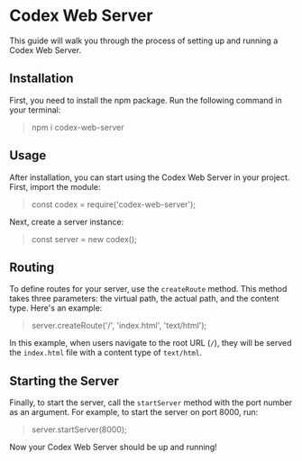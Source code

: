 # Codex Web Server

This guide will walk you through the process of setting up and running a Codex Web Server.

## Installation

First, you need to install the npm package. Run the following command in your terminal:

> npm i codex-web-server
 
## Usage

After installation, you can start using the Codex Web Server in your project. First, import the module:

> const codex = require('codex-web-server');

Next, create a server instance:

> const server = new codex();

## Routing

To define routes for your server, use the `createRoute` method. This method takes three parameters: the virtual path, the actual path, and the content type. Here's an example:

> server.createRoute('/', 'index.html', 'text/html');

In this example, when users navigate to the root URL (`/`), they will be served the `index.html` file with a content type of `text/html`.

## Starting the Server

Finally, to start the server, call the `startServer` method with the port number as an argument. For example, to start the server on port 8000, run:

> server.startServer(8000);

Now your Codex Web Server should be up and running!
